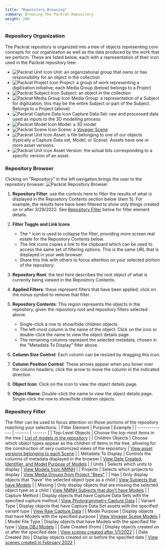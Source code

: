 ```yaml
---
title: "Repository Browsing"
summary: Browsing the Packrat Repository
weight: 200
---
```


### Repository Organization
The Packrat repository is organized into a tree of objects representing core concepts for our organization as well as the data produced by the work that we perform. These are listed below, each with a representation of their icon used in the Packrat repository tree:
- ![Packrat Unit Icon](/dpo-packrat/images/packrat-repounit.png "Packrat Unit Icon") Unit: an organizational group that owns or has responsibility for an object in the collection
- ![Packrat Project Icon](/dpo-packrat/images/packrat-repoproject.png "Packrat Project Icon") Project: a group of work representing a digitization initiative; each Media Group (below) belongs to a Project
- ![Packrat Subject Icon](/dpo-packrat/images/packrat-reposubject.png "Packrat Subject Icon") Subject: an object in the collection
- ![Packrat Media Group Icon](/dpo-packrat/images/packrat-repomediagroup.png "Packrat Media Group Icon") Media Group: a representation of a Subject for digitization; this may be the entire Subject or part of the Subject. Belongs to a Project (above)
- ![Packrat Capture Data Icon](/dpo-packrat/images/packrat-repocapturedata.png "Packrat Capture Data Icon") Capture Data Set: raw and processed data used as inputs to the 3D modelling process
- ![Packrat Model Icon](/dpo-packrat/images/packrat-repomodel.png "Packrat Model Icon") Model: a 3D model
- ![Packrat Scene Icon](/dpo-packrat/images/packrat-reposcene.png "Packrat Scene Icon") Scene: a [Voyager Scene](https://smithsonian.github.io/dpo-voyager/)
- ![Packrat Unit Icon](/dpo-packrat/images/packrat-repoasset.png "Packrat Asset Icon") Asset: a file belonging to one of our objects (typically a Capture Data set, Model, or Scene). Assets have one or more asset versions.
- ![Packrat Unit Icon](/dpo-packrat/images/packrat-repoasset.png "Packrat Asset Version Icon") Asset Version: the actual bits corresponding to a specific version of an asset.

### Repository Browser
Clicking on "Repository" in the left navigation brings the user to the repository browser:
![Packrat Repository Browser](/dpo-packrat/images/packrat-repobrowser-1.png "Packrat Repository Browser")
1. **Repository Filter**: use the controls here to filter the results of what is displayed in the Repository Contents section below (item 5). For example, the results here have been filtered to show only things created on or after 3/29/2022. See [Repository Filter](#repository-filter) below for filter element details.

2. **Filter Toggle and Link Icons**
    - The ^ icon is used to collapse the filter, providing more screen real estate for the Repository Contents below. 
    - The link icons copies a link to the clipboard which can be used to access the same set of filtering options. This is the same URL that is displayed in your web browser. 
    - Share this link with others to focus attention on your selected portion of the repository.

3. **Repository Root**: the text here describes the root object of what is currently being viewed in the Repository Contents.

4. **Applied Filters**: these represent filters that have been applied; click on the minus symbol to remove that filter.

5. **Repository Contents**: This region represents the objects in the repository, given the repository root and repository filters selected above.
    - Single-click a row to show/hide children objects.
    - The left-most column is the name of the object. Click on the icon or double-click the name to view the object details page.
    - The remaining columns represent the selected metadata, chosen in the "Metadata To Display" filter above.

6. **Column Size Control**: Each column can be resized by dragging this icon.

7. **Column Position Control**: These arrows appear when you hover over the column headers; click the arrow to move the column in the indicated direction.

8. **Object Icon**: Click on the icon to view the object details page.

9. **Object Name**: Double-click the name to view the object details page. Single-click the row to show/hide children objects.

### Repository Filter
The filter can be used to focus attention on those portions of the repository matching your selections:
| Filter Element | Purpose | Example |
| -------------- | ------- | ------- |
| Top-Level Objects | Choose the top-most items in the tree | [List of models in the repository](https://packrat.si.edu/repository?metadataToDisplay=5,7,8&repositoryRootType=6) |
| Children Objects | Choose which object types appear as the children of items in the tree, allowing for the construction of very customized views of the repository | [View asset versions belonging to each Scene](https://packrat.si.edu/repository?metadataToDisplay=5,7,8&objectsToDisplay=11&repositoryRootType=7) |
| Metadata To Display | Controls the columns of metadata displayed in the browser | [View Date Created, Identifier, and Model Purpose of Models](https://packrat.si.edu/repository?metadataToDisplay=2,28,3&repositoryRootType=6) |
| Units | Selects which units to display | [View Models from NMNH](https://packrat.si.edu/repository?metadataToDisplay=5,7,8&repositoryRootType=6&units=17) |
| Projects | Selects which projects to display | [View Media Groups from Project "Bees"](https://packrat.si.edu/repository?metadataToDisplay=5,7,8&projects=127&repositoryRootType=4) |
| Has | Only display objects that "have" the selected object type as a child | [View Subjects that have Models](https://packrat.si.edu/repository?has=6&metadataToDisplay=5,7,8&repositoryRootType=3) |
| Missing | Only display objects that are missing the selected object type as a child | [View NMNH Subjects that don't have Models](https://packrat.si.edu/repository?metadataToDisplay=5,7,8&missing=6&repositoryRootType=3&units=17) |
| Capture Method | Display objects that have Capture Data Sets with the specified capture method | [View Photogrammetry Capture Data](https://packrat.si.edu/repository?captureMethod=1&metadataToDisplay=5,7,8&repositoryRootType=5) |
| Variant Type | Display objects that have Capture Data Set assets with the specified variant type | [View Raw Capture Data](https://packrat.si.edu/repository?metadataToDisplay=5,7,8&repositoryRootType=5&variantType=28) |
| Model Purpose | Display objects that have Models with the specified purpose | [View Voyager Scene Models](https://packrat.si.edu/repository?metadataToDisplay=5,7,8&modelPurpose=46&repositoryRootType=6) |
| Model File Type | Display objects that have Models with the specified file type | [View OBJ Models](https://packrat.si.edu/repository?metadataToDisplay=5,7,8&modelFileType=49&repositoryRootType=6) |
| Date Created (from) | Display objects created on or after the specifed date | [View scenes created after 1/1/2022](https://packrat.si.edu/repository?dateCreatedFrom=2022-01-01&metadataToDisplay=5,7,8&repositoryRootType=7) |
| Date Created (to) | Display objects created on or before the specifed date | [View scenes created in February 2022](https://packrat.si.edu/repository?dateCreatedFrom=2022-02-01&dateCreatedTo=2022-02-28&metadataToDisplay=5,7,8&repositoryRootType=7) |
